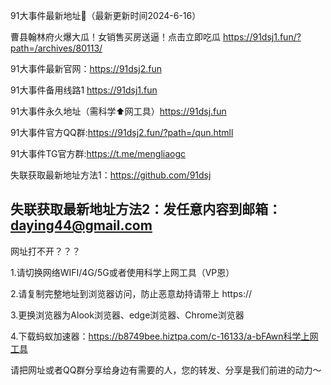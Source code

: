 91大事件最新地址👋（最新更新时间2024-6-16）

曹县翰林府火爆大瓜！女销售买房送逼！点击立即吃瓜
https://91dsj1.fun/?path=/archives/80113/

91大事件最新官网：https://91dsj2.fun

91大事件备用线路1 https://91dsj1.fun

91大事件永久地址（需科学⬆️网工具）https://91dsj.fun

91大事件官方QQ群:https://91dsj2.fun/?path=/qun.htmll

91大事件TG官方群:https://t.me/mengliaogc

失联获取最新地址方法1：https://github.com/91dsj

失联获取最新地址方法2：发任意内容到邮箱：daying44@gmail.com
-----------------------------------------------------------------------------------------------------------------------------
网址打不开？？？

1.请切换网络WIFI/4G/5G或者使用科学上网工具（VP恩）

2.请复制完整地址到浏览器访问，防止恶意劫持请带上 https://

3.更换浏览器为Alook浏览器、edge浏览器、Chrome浏览器

4.下载蚂蚁加速器：https://b8749bee.hiztpa.com/c-16133/a-bFAwn科学上网工具

请把网址或者QQ群分享给身边有需要的人，您的转发、分享是我们前进的动力～
